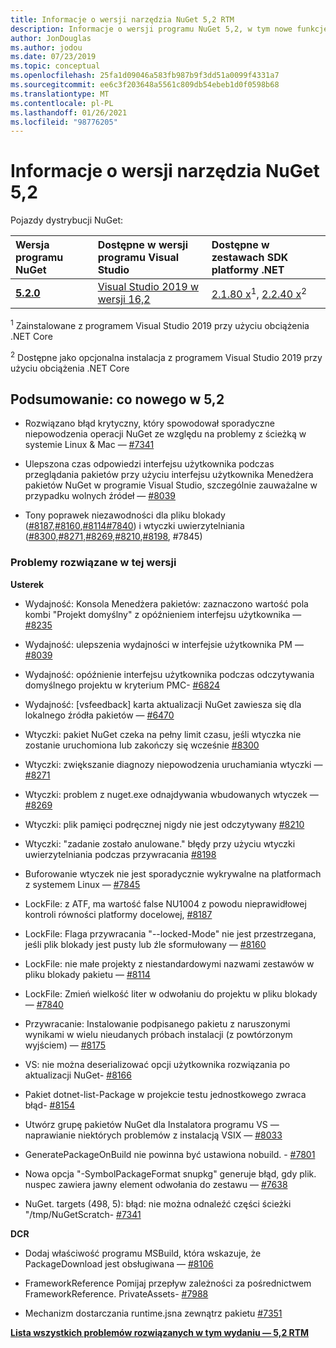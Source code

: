 ```yaml
---
title: Informacje o wersji narzędzia NuGet 5,2 RTM
description: Informacje o wersji programu NuGet 5,2, w tym nowe funkcje, poprawki błędów i DCR.
author: JonDouglas
ms.author: jodou
ms.date: 07/23/2019
ms.topic: conceptual
ms.openlocfilehash: 25fa1d09046a583fb987b9f3dd51a0099f4331a7
ms.sourcegitcommit: ee6c3f203648a5561c809db54ebeb1d0f0598b68
ms.translationtype: MT
ms.contentlocale: pl-PL
ms.lasthandoff: 01/26/2021
ms.locfileid: "98776205"
---
```

# <a name="nuget-52-release-notes"></a>Informacje o wersji narzędzia NuGet 5,2

Pojazdy dystrybucji NuGet:

| Wersja programu NuGet | Dostępne w wersji programu Visual Studio| Dostępne w zestawach SDK platformy .NET|
|:---|:---|:---|
| [**5.2.0**](https://nuget.org/downloads) | [Visual Studio 2019 w wersji 16,2](https://visualstudio.microsoft.com/downloads/) | [2.1.80 x](https://dotnet.microsoft.com/download/dotnet-core/2.1)<sup>1</sup>, [2.2.40 x](https://dotnet.microsoft.com/download/dotnet-core/2.2)<sup>2</sup> |

<sup>1</sup> Zainstalowane z programem Visual Studio 2019 przy użyciu obciążenia .NET Core 

<sup>2</sup> Dostępne jako opcjonalna instalacja z programem Visual Studio 2019 przy użyciu obciążenia .NET Core

## <a name="summary-whats-new-in-52"></a>Podsumowanie: co nowego w 5,2

* Rozwiązano błąd krytyczny, który spowodował sporadyczne niepowodzenia operacji NuGet ze względu na problemy z ścieżką w systemie Linux & Mac — [#7341](https://github.com/NuGet/Home/issues/7341)

* Ulepszona czas odpowiedzi interfejsu użytkownika podczas przeglądania pakietów przy użyciu interfejsu użytkownika Menedżera pakietów NuGet w programie Visual Studio, szczególnie zauważalne w przypadku wolnych źródeł — [#8039](https://github.com/NuGet/Home/issues/8039)

* Tony poprawek niezawodności dla pliku blokady ([#8187](https://github.com/NuGet/Home/issues/8187),[#8160](https://github.com/NuGet/Home/issues/8160),[#8114](https://github.com/NuGet/Home/issues/8114)[#7840](https://github.com/NuGet/Home/issues/7840)) i wtyczki uwierzytelniania ([#8300](https://github.com/NuGet/Home/issues/8300),[#8271](https://github.com/NuGet/Home/issues/8271),[#8269](https://github.com/NuGet/Home/issues/8269),[#8210](https://github.com/NuGet/Home/issues/8210),[#8198](https://github.com/NuGet/Home/issues/8198), #7845)[](https://github.com/NuGet/Home/issues/7845)

### <a name="issues-fixed-in-this-release"></a>Problemy rozwiązane w tej wersji

**Usterek**

* Wydajność: Konsola Menedżera pakietów: zaznaczono wartość pola kombi "Projekt domyślny" z opóźnieniem interfejsu użytkownika — [#8235](https://github.com/NuGet/Home/issues/8235)

* Wydajność: ulepszenia wydajności w interfejsie użytkownika PM — [#8039](https://github.com/NuGet/Home/issues/8039)

* Wydajność: opóźnienie interfejsu użytkownika podczas odczytywania domyślnego projektu w kryterium PMC- [#6824](https://github.com/NuGet/Home/issues/6824)

* Wydajność: [vsfeedback] karta aktualizacji NuGet zawiesza się dla lokalnego źródła pakietów — [#6470](https://github.com/NuGet/Home/issues/6470)

* Wtyczki: pakiet NuGet czeka na pełny limit czasu, jeśli wtyczka nie zostanie uruchomiona lub zakończy się wcześnie [#8300](https://github.com/NuGet/Home/issues/8300)

* Wtyczki: zwiększanie diagnozy niepowodzenia uruchamiania wtyczki — [#8271](https://github.com/NuGet/Home/issues/8271)

* Wtyczki: problem z nuget.exe odnajdywania wbudowanych wtyczek — [#8269](https://github.com/NuGet/Home/issues/8269)

* Wtyczki: plik pamięci podręcznej nigdy nie jest odczytywany [#8210](https://github.com/NuGet/Home/issues/8210)

* Wtyczki: "zadanie zostało anulowane." błędy przy użyciu wtyczki uwierzytelniania podczas przywracania [#8198](https://github.com/NuGet/Home/issues/8198)

* Buforowanie wtyczek nie jest sporadycznie wykrywalne na platformach z systemem Linux — [#7845](https://github.com/NuGet/Home/issues/7845)

* LockFile: z ATF, ma wartość false NU1004 z powodu nieprawidłowej kontroli równości platformy docelowej, [#8187](https://github.com/NuGet/Home/issues/8187)

* LockFile: Flaga przywracania "--locked-Mode" nie jest przestrzegana, jeśli plik blokady jest pusty lub źle sformułowany — [#8160](https://github.com/NuGet/Home/issues/8160)

* LockFile: nie małe projekty z niestandardowymi nazwami zestawów w pliku blokady pakietu — [#8114](https://github.com/NuGet/Home/issues/8114)

* LockFile: Zmień wielkość liter w odwołaniu do projektu w pliku blokady — [#7840](https://github.com/NuGet/Home/issues/7840)

* Przywracanie: Instalowanie podpisanego pakietu z naruszonymi wynikami w wielu nieudanych próbach instalacji (z powtórzonym wyjściem) — [#8175](https://github.com/NuGet/Home/issues/8175)

* VS: nie można deserializować opcji użytkownika rozwiązania po aktualizacji NuGet- [#8166](https://github.com/NuGet/Home/issues/8166)

* Pakiet dotnet-list-Package w projekcie testu jednostkowego zwraca błąd- [#8154](https://github.com/NuGet/Home/issues/8154)

* Utwórz grupę pakietów NuGet dla Instalatora programu VS — naprawianie niektórych problemów z instalacją VSIX — [#8033](https://github.com/NuGet/Home/issues/8033)

* GeneratePackageOnBuild nie powinna być ustawiona nobuild. - [#7801](https://github.com/NuGet/Home/issues/7801)

* Nowa opcja "-SymbolPackageFormat snupkg" generuje błąd, gdy plik. nuspec zawiera jawny element odwołania do zestawu — [#7638](https://github.com/NuGet/Home/issues/7638)

* NuGet. targets (498, 5): błąd: nie można odnaleźć części ścieżki "/tmp/NuGetScratch- [#7341](https://github.com/NuGet/Home/issues/7341)

**DCR**

* Dodaj właściwość programu MSBuild, która wskazuje, że PackageDownload jest obsługiwana — [#8106](https://github.com/NuGet/Home/issues/8106)

* FrameworkReference Pomijaj przepływ zależności za pośrednictwem FrameworkReference. PrivateAssets- [#7988](https://github.com/NuGet/Home/issues/7988)

* Mechanizm dostarczania runtime.jsna zewnątrz pakietu [#7351](https://github.com/NuGet/Home/issues/7351)

**[Lista wszystkich problemów rozwiązanych w tym wydaniu — 5,2 RTM](https://github.com/nuget/home/issues?q=is%3Aissue+is%3Aclosed+milestone%3A%225.2")**


